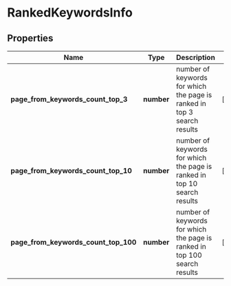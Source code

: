 # RankedKeywordsInfo

## Properties

| Name | Type | Description | Notes |
|------------ | ------------- | ------------- | -------------|
**page_from_keywords_count_top_3** | **number** | number of keywords for which the page is ranked in top 3 search results |[optional]|
**page_from_keywords_count_top_10** | **number** | number of keywords for which the page is ranked in top 10 search results |[optional]|
**page_from_keywords_count_top_100** | **number** | number of keywords for which the page is ranked in top 100 search results |[optional]|